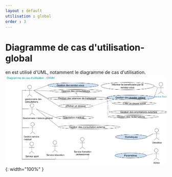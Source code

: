```yaml
---
layout : default
utilisation : global
order : 3
---
```

# Diagramme de cas d'utilisation-global
en est  utilisé d'UML, notamment le diagramme de cas d'utilisation. 
![diagramme de cas d'utilisation-global](./images/global.jpg){: width="100%" }
